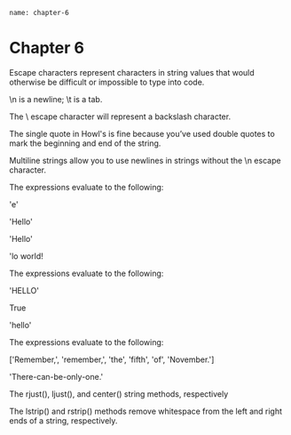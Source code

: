 ```ngMeta
name: chapter-6
```
# Chapter 6
Escape characters represent characters in string values that would otherwise be difficult or impossible to type into code.

\n is a newline; \t is a tab.

The \\ escape character will represent a backslash character.

The single quote in Howl's is fine because you’ve used double quotes to mark the beginning and end of the string.

Multiline strings allow you to use newlines in strings without the \n escape character.

The expressions evaluate to the following:

'e'

'Hello'

'Hello'

'lo world!

The expressions evaluate to the following:

'HELLO'

True

'hello'

The expressions evaluate to the following:

['Remember,', 'remember,', 'the', 'fifth', 'of', 'November.']

'There-can-be-only-one.'

The rjust(), ljust(), and center() string methods, respectively

The lstrip() and rstrip() methods remove whitespace from the left and right ends of a string, respectively.
